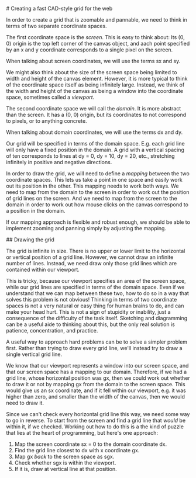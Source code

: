 # Creating a fast CAD-style grid for the web

In order to create a grid that is zoomable and pannable, we need to think in terms of two separate coordinate spaces.

The first coordinate space is the *screen*. This is easy to think about: Its (0, 0) origin is the top left corner of
the canvas object, and  aach point specified by an x and y coordinate corresponds to a single pixel on the screen.

When talking about screen coordinates, we will use the terms sx and sy.

We might also think about the size of the screen space being limited to width and height of the canvas element. However,
it is more typical to think of the coordinate space itself as being infinitely large. Instead, we think of the width
and height of the canvas as being a window into the coordinate space, sometimes called a *viewport*.

The second coordinate space we will call the *domain*. It is more abstract than the screen. It has a (0, 0) origin,
but its coordinates to not correspond to pixels, or to anything concrete.

When talking about domain coordinates, we will use the terms dx and dy.

Our grid will be specified in terms of the domain space. E.g. each grid line will only have a fixed position in the
domain. A grid with a vertical spacing of ten corresponds to lines at dy = 0, dy = 10, dy = 20, etc., stretching
infinitely in positive and negative directions.

In order to draw the grid, we will need to define a *mapping* between the two coordinate spaces. This lets us take a
point in one space and easily work out its position in the other. This mapping needs to work both ways. We need to
map from the domain to the screen in order to work out the position of grid lines on the screen. And we need to
map from the screen to the domain in order to work out how mouse clicks on the canvas correspond to a position in the
domain.

If our mapping approach is flexible and robust enough, we should be able to implement zooming and panning simply by
adjusting the mapping.

## Drawing the grid

The grid is infinite in size. There is no upper or lower limit to the horizontal or vertical position of a grid line.
However, we cannot draw an infinite number of lines. Instead, we need draw only those grid lines which are contained
within our viewport.

This is tricky, because our viewport specifies an area of the screen space, while our grid lines are specified in terms
of the domain space. Even if we understand that we can map between these two, how to do so in a way that solves this
problem is not obvious! Thinking in terms of two coordinate spaces is not a very natural or easy thing for human brains
to do, and can make your head hurt. This is not a sign of stupidity or inability, just a consequence of the difficulty
of the task itself. Sketching and diagramming can be a useful aide to thinking about this, but the only real solution
is patience, concentration, and practice.

A useful way to approach hard problems can be to solve a simpler problem first. Rather than trying to draw every grid
line, we'll instead try to draw a single vertical grid line.

We know that our viewport represents a window into our screen space, and that our screen space has a mapping to our
domain. Therefore, if we had a grid line, whose horizontal position was gx, then we could work out whether to draw it
or not by mapping gx from the domain to the screen space. This would give us an sx coordinate, and if it fell within
our viewport, e.g. it was higher than zero, and smaller than the width of the canvas, then we would need to draw it.

Since we can't check every horizontal grid line this way, we need some way to go in reverse. To start from the screen
and find a grid line that *would* be within it, if we checked. Working out how to do this is a the kind of puzzle that
lies at the heart of programming, but here's one approach:

1. Map the screen coordinate sx = 0 to the domain coordinate dx.
2. Find the grid line closest to dx with x coordinate gx.
3. Map gx *back* to the screen space as sgx.
4. Check whether sgx is within the viewport.
5. If it is, draw at vertical line at that position.

